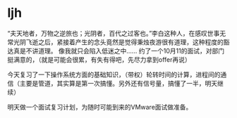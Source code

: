 # ljh
“夫天地者，万物之逆旅也；光阴者，百代之过客也。”李白这种人，在感叹世事无常光阴飞逝之后，紧接着产生的念头竟然是觉得秉烛夜游很有道理，这种程度的豁达真是不讲道理。
像我就只会陷入低迷之中……
约了一个10月11的面试，对部门挺满意的，（就是可能会很累，有失有得吧，先尽力拿到offer再说）

今天复习了一下操作系统方面的基础知识，（带权）轮转时间的计算，进程间的通信（主要是管道，其实算是第一次搞懂。另外还有信号量，搞懂了一半，明天继续）

明天做一个面试复习计划，为随时可能到来的VMware面试做准备。
